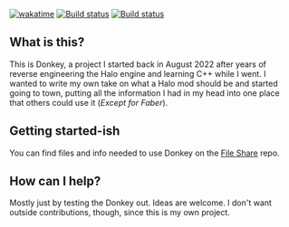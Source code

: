 [![wakatime](https://wakatime.com/badge/github/theTwist84/ManagedDonkey.svg)](https://wakatime.com/badge/github/theTwist84/ManagedDonkey)
[![Build status](https://ci.appveyor.com/api/projects/status/ha46jv9ytnxwlfr4/branch/main?svg=true)](https://ci.appveyor.com/project/theTwist84/ManagedDonkey/branch/main)
[![Build status](https://github.com/theTwist84/ManagedDonkey/actions/workflows/build.yml/badge.svg?branch=main)](https://github.com/theTwist84/ManagedDonkey/actions/workflows/build.yml)

## What is this?
This is Donkey, a project I started back in August 2022 after years of reverse engineering the Halo engine and learning C++ while I went.
I wanted to write my own take on what a Halo mod should be and started going to town, putting all the information I had in my head into one place that others could use it (*Except for Faber*).

## Getting started-ish
You can find files and info needed to use Donkey on the [File Share](https://github.com/theTwist84/DonkeyFileShare) repo.

## How can I help?
Mostly just by testing the Donkey out. Ideas are welcome. I don't want outside contributions, though, since this is my own project.

